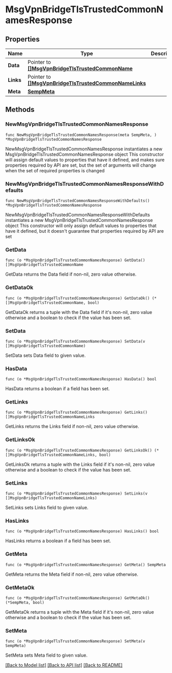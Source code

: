 # MsgVpnBridgeTlsTrustedCommonNamesResponse

## Properties

Name | Type | Description | Notes
------------ | ------------- | ------------- | -------------
**Data** | Pointer to [**[]MsgVpnBridgeTlsTrustedCommonName**](MsgVpnBridgeTlsTrustedCommonName.md) |  | [optional] 
**Links** | Pointer to [**[]MsgVpnBridgeTlsTrustedCommonNameLinks**](MsgVpnBridgeTlsTrustedCommonNameLinks.md) |  | [optional] 
**Meta** | [**SempMeta**](SempMeta.md) |  | 

## Methods

### NewMsgVpnBridgeTlsTrustedCommonNamesResponse

`func NewMsgVpnBridgeTlsTrustedCommonNamesResponse(meta SempMeta, ) *MsgVpnBridgeTlsTrustedCommonNamesResponse`

NewMsgVpnBridgeTlsTrustedCommonNamesResponse instantiates a new MsgVpnBridgeTlsTrustedCommonNamesResponse object
This constructor will assign default values to properties that have it defined,
and makes sure properties required by API are set, but the set of arguments
will change when the set of required properties is changed

### NewMsgVpnBridgeTlsTrustedCommonNamesResponseWithDefaults

`func NewMsgVpnBridgeTlsTrustedCommonNamesResponseWithDefaults() *MsgVpnBridgeTlsTrustedCommonNamesResponse`

NewMsgVpnBridgeTlsTrustedCommonNamesResponseWithDefaults instantiates a new MsgVpnBridgeTlsTrustedCommonNamesResponse object
This constructor will only assign default values to properties that have it defined,
but it doesn't guarantee that properties required by API are set

### GetData

`func (o *MsgVpnBridgeTlsTrustedCommonNamesResponse) GetData() []MsgVpnBridgeTlsTrustedCommonName`

GetData returns the Data field if non-nil, zero value otherwise.

### GetDataOk

`func (o *MsgVpnBridgeTlsTrustedCommonNamesResponse) GetDataOk() (*[]MsgVpnBridgeTlsTrustedCommonName, bool)`

GetDataOk returns a tuple with the Data field if it's non-nil, zero value otherwise
and a boolean to check if the value has been set.

### SetData

`func (o *MsgVpnBridgeTlsTrustedCommonNamesResponse) SetData(v []MsgVpnBridgeTlsTrustedCommonName)`

SetData sets Data field to given value.

### HasData

`func (o *MsgVpnBridgeTlsTrustedCommonNamesResponse) HasData() bool`

HasData returns a boolean if a field has been set.

### GetLinks

`func (o *MsgVpnBridgeTlsTrustedCommonNamesResponse) GetLinks() []MsgVpnBridgeTlsTrustedCommonNameLinks`

GetLinks returns the Links field if non-nil, zero value otherwise.

### GetLinksOk

`func (o *MsgVpnBridgeTlsTrustedCommonNamesResponse) GetLinksOk() (*[]MsgVpnBridgeTlsTrustedCommonNameLinks, bool)`

GetLinksOk returns a tuple with the Links field if it's non-nil, zero value otherwise
and a boolean to check if the value has been set.

### SetLinks

`func (o *MsgVpnBridgeTlsTrustedCommonNamesResponse) SetLinks(v []MsgVpnBridgeTlsTrustedCommonNameLinks)`

SetLinks sets Links field to given value.

### HasLinks

`func (o *MsgVpnBridgeTlsTrustedCommonNamesResponse) HasLinks() bool`

HasLinks returns a boolean if a field has been set.

### GetMeta

`func (o *MsgVpnBridgeTlsTrustedCommonNamesResponse) GetMeta() SempMeta`

GetMeta returns the Meta field if non-nil, zero value otherwise.

### GetMetaOk

`func (o *MsgVpnBridgeTlsTrustedCommonNamesResponse) GetMetaOk() (*SempMeta, bool)`

GetMetaOk returns a tuple with the Meta field if it's non-nil, zero value otherwise
and a boolean to check if the value has been set.

### SetMeta

`func (o *MsgVpnBridgeTlsTrustedCommonNamesResponse) SetMeta(v SempMeta)`

SetMeta sets Meta field to given value.



[[Back to Model list]](../README.md#documentation-for-models) [[Back to API list]](../README.md#documentation-for-api-endpoints) [[Back to README]](../README.md)


